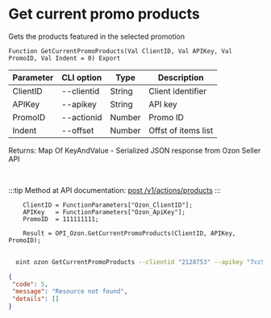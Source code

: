 ﻿---
sidebar_position: 3
---

# Get current promo products
 Gets the products featured in the selected promotion



`Function GetCurrentPromoProducts(Val ClientID, Val APIKey, Val PromoID, Val Indent = 0) Export`

  | Parameter | CLI option | Type | Description |
  |-|-|-|-|
  | ClientID | --clientid | String | Client identifier |
  | APIKey | --apikey | String | API key |
  | PromoID | --actionid | Number | Promo ID |
  | Indent | --offset | Number | Offst of items list |

  
  Returns:  Map Of KeyAndValue - Serialized JSON response from Ozon Seller API

<br/>

:::tip
Method at API documentation: [post /v1/actions/products](https://docs.ozon.ru/api/seller/#operation/PromosProducts)
:::
<br/>


```bsl title="Code example"
    ClientID = FunctionParameters["Ozon_ClientID"];
    APIKey   = FunctionParameters["Ozon_ApiKey"];
    PromoID  = 111111111;

    Result = OPI_Ozon.GetCurrentPromoProducts(ClientID, APIKey, PromoID);
```



```sh title="CLI command example"
    
  oint ozon GetCurrentPromoProducts --clientid "2128753" --apikey "7cc90d26-33e4-499b..." --actionid %actionid% --offset %offset%

```

```json title="Result"
{
 "code": 5,
 "message": "Resource not found",
 "details": []
}
```
